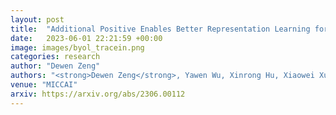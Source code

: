 ```yaml
---
layout: post
title:  "Additional Positive Enables Better Representation Learning for Medical Images"
date:   2023-06-01 22:21:59 +00:00
image: images/byol_tracein.png
categories: research
author: "Dewen Zeng"
authors: "<strong>Dewen Zeng</strong>, Yawen Wu, Xinrong Hu, Xiaowei Xu, Jingtong Hu, Yiyu Shi."
venue: "MICCAI"
arxiv: https://arxiv.org/abs/2306.00112
---
```

